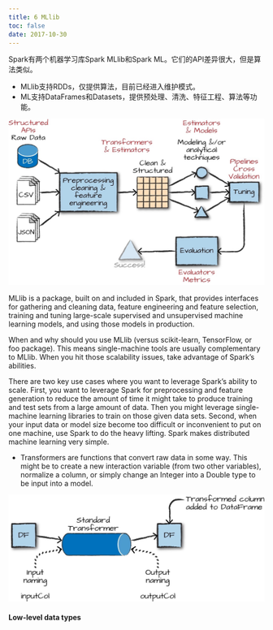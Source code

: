 ```yaml
---
title: 6 MLlib
toc: false
date: 2017-10-30
---  
```



Spark有两个机器学习库Spark MLlib和Spark ML。它们的API差异很大，但是算法类似。

* MLlib支持RDDs，仅提供算法，目前已经进入维护模式。
* ML支持DataFrames和Datasets，提供预处理、清洗、特征工程、算法等功能。

![](figures/the_machine_learning_workflow.jpg)


MLlib is a package, built on and included in Spark, that provides interfaces for gathering and cleaning data, feature engineering and feature selection, training and tuning large-scale supervised and unsupervised machine learning models, and using those models in production.




When and why should you use MLlib (versus scikit-learn, TensorFlow, or foo package). This means single-machine tools are usually complementary to MLlib. When you hit those scalability issues, take advantage of Spark’s abilities.

There are two key use cases where you want to leverage Spark’s ability to scale. First, you want to leverage Spark for preprocessing and feature generation to reduce the amount of time it might take to produce training and test sets from a large amount of data. Then you might leverage single-machine learning libraries to train on those given data sets. Second, when your input data or model size become too difficult or inconvenient to put on one machine, use Spark to do the heavy lifting. Spark makes distributed machine learning very simple.






* Transformers are functions that convert raw data in some way. This might be to create a new interaction variable (from two other variables), normalize a column, or simply change an Integer into a Double type to be input into a model.


![](figures/mllib_transformers.jpg)

#### Low-level data types


